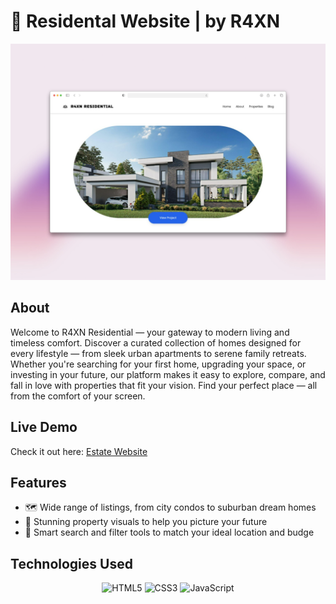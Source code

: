 # 🧬 Residental Website | by R4XN

<div align="center">
  <img src="https://github.com/um-xair/Residental-Website/blob/main/assets/Residental%20Website.png"/>
</div>

## About 
Welcome to R4XN Residential — your gateway to modern living and timeless comfort.
Discover a curated collection of homes designed for every lifestyle — from sleek urban apartments to serene family retreats. Whether you're searching for your first home, upgrading your space, or investing in your future, our platform makes it easy to explore, compare, and fall in love with properties that fit your vision. Find your perfect place — all from the comfort of your screen.

## Live Demo  
Check it out here: [Estate Website](https://r4xn.netlify.app/design/estate.html) 

## Features  
- 🗺️ Wide range of listings, from city condos to suburban dream homes
- 📸 Stunning property visuals to help you picture your future
- 📍 Smart search and filter tools to match your ideal location and budge
  
## Technologies Used  
<p align="center">
  <img src="https://cdn.jsdelivr.net/gh/devicons/devicon/icons/html5/html5-original.svg" alt="HTML5" width="80" />
  <img src="https://cdn.jsdelivr.net/gh/devicons/devicon/icons/css3/css3-original.svg" alt="CSS3" width="80" />
  <img src="https://cdn.jsdelivr.net/gh/devicons/devicon/icons/javascript/javascript-original.svg" alt="JavaScript" width="80" />
</p>
